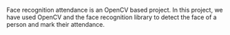 Face recognition attendance is an OpenCV based project. In this project, we have used OpenCV and the face recognition library to detect the face of a person and mark their attendance.
